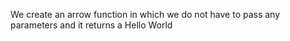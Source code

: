 We create an arrow function in which we do not have to pass any parameters and it returns a Hello World